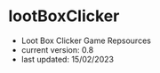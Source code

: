 # lootBoxClicker
- Loot Box Clicker Game Repsources
- current version: 0.8
- last updated: 15/02/2023

